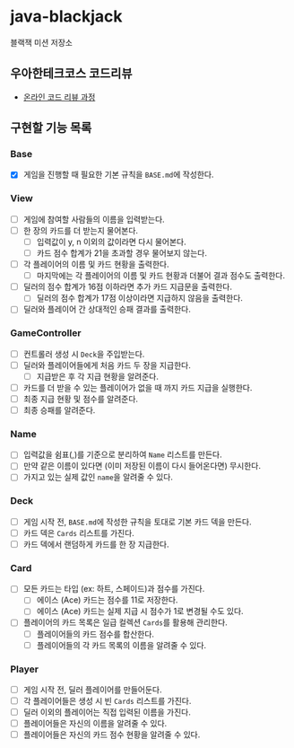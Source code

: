 # java-blackjack

블랙잭 미션 저장소

## 우아한테크코스 코드리뷰

- [온라인 코드 리뷰 과정](https://github.com/woowacourse/woowacourse-docs/blob/master/maincourse/README.md)

## 구현할 기능 목록
### Base
- [x] 게임을 진행할 때 필요한 기본 규칙을 `BASE.md`에 작성한다.
### View
- [ ] 게임에 참여할 사람들의 이름을 입력받는다.
- [ ] 한 장의 카드를 더 받는지 물어본다.
  - [ ] 입력값이 y, n 이외의 값이라면 다시 물어본다.
  - [ ] 카드 점수 합계가 21을 초과할 경우 물어보지 않는다.
- [ ] 각 플레이어의 이름 및 카드 현황을 출력한다.
  - [ ] 마지막에는 각 플레이어의 이름 및 카드 현황과 더불어 결과 점수도 출력한다.
- [ ] 딜러의 점수 합계가 16점 이하라면 추가 카드 지급문을 출력한다.
  - [ ] 딜러의 점수 합계가 17점 이상이라면 지급하지 않음을 출력한다.
- [ ] 딜러와 플레이어 간 상대적인 승패 결과를 출력한다.
### GameController
- [ ] 컨트롤러 생성 시 `Deck`을 주입받는다.
- [ ] 딜러와 플레이어들에게 처음 카드 두 장을 지급한다.
  - [ ] 지급받은 후 각 지급 현황을 알려준다.
- [ ] 카드를 더 받을 수 있는 플레이어가 없을 때 까지 카드 지급을 실행한다.
- [ ] 최종 지급 현황 및 점수를 알려준다.
- [ ] 최종 승패를 알려준다.
### Name
- [ ] 입력값을 쉼표(,)를 기준으로 분리하여 `Name` 리스트를 만든다.
- [ ] 만약 같은 이름이 있다면 (이미 저장된 이름이 다시 들어온다면) 무시한다.
- [ ] 가지고 있는 실제 값인 `name`을 알려줄 수 있다.
### Deck
- [ ] 게임 시작 전, `BASE.md`에 작성한 규칙을 토대로 기본 카드 덱을 만든다.
- [ ] 카드 덱은 `Cards` 리스트를 가진다.
- [ ] 카드 덱에서 랜덤하게 카드를 한 장 지급한다.
### Card
- [ ] 모든 카드는 타입 (ex: 하트, 스페이드)과 점수를 가진다.
  - [ ] 에이스 (Ace) 카드는 점수를 11로 저장한다.
  - [ ] 에이스 (Ace) 카드는 실제 지급 시 점수가 1로 변경될 수도 있다.
- [ ] 플레이어의 카드 목록은 일급 컬렉션 `Cards`를 활용해 관리한다.
  - [ ] 플레이어들의 카드 점수를 합산한다.
  - [ ] 플레이어들의 각 카드 목록의 이름을 알려줄 수 있다.
### Player
- [ ] 게임 시작 전, 딜러 플레이어를 만들어둔다.
- [ ] 각 플레이어들은 생성 시 빈 `Cards` 리스트를 가진다.
- [ ] 딜러 이외의 플레이어는 직접 입력된 이름을 가진다.
- [ ] 플레이어들은 자신의 이름을 알려줄 수 있다.
- [ ] 플레이어들은 자신의 카드 점수 현황을 알려줄 수 있다.
